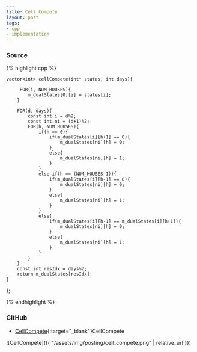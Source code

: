 ```yaml
---
title: Cell Compete
layout: post
tags:
- cpp
- implementation
---
```


<AMZ Prob>

### Source

{% highlight cpp %}

    vector<int> cellCompete(int* states, int days){
        
         FOR(i, NUM_HOUSES){
            m_dualStates[0][i] = states[i];
        }

        FOR(d, days){
            const int i = d%2;
            const int ni = (d+1)%2;
            FOR(h, NUM_HOUSES){
                if(h == 0){
                    if(m_dualStates[i][h+1] == 0){
                        m_dualStates[ni][h] = 0;
                    }
                    else{
                        m_dualStates[ni][h] = 1;
                    }
                }
                else if(h == (NUM_HOUSES-1)){
                    if(m_dualStates[i][h-1] == 0){
                        m_dualStates[ni][h] = 0;
                    }
                    else{
                        m_dualStates[ni][h] = 1;
                    }
                }
                else{
                    if(m_dualStates[i][h-1] == m_dualStates[i][h+1]){
                        m_dualStates[ni][h] = 0;
                    }
                    else{
                        m_dualStates[ni][h] = 1;
                    }
                }
            }
        }
        const int resIdx = days%2;
        return m_dualStates[resIdx];
    }
};


{% endhighlight %}

### GitHub

- [CellCompete](<https://github.com/coolwindjo/algoguru/tree/master/_posts/Done/CellCompete>){:target="_blank"}CellCompete

![CellCompete]({{ "/assets/img/posting/cell_compete.png" | relative_url }})
